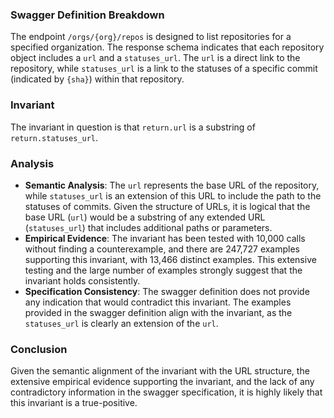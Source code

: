 ### Swagger Definition Breakdown
The endpoint `/orgs/{org}/repos` is designed to list repositories for a specified organization. The response schema indicates that each repository object includes a `url` and a `statuses_url`. The `url` is a direct link to the repository, while `statuses_url` is a link to the statuses of a specific commit (indicated by `{sha}`) within that repository.

### Invariant
The invariant in question is that `return.url` is a substring of `return.statuses_url`.

### Analysis
- **Semantic Analysis**: The `url` represents the base URL of the repository, while `statuses_url` is an extension of this URL to include the path to the statuses of commits. Given the structure of URLs, it is logical that the base URL (`url`) would be a substring of any extended URL (`statuses_url`) that includes additional paths or parameters.
- **Empirical Evidence**: The invariant has been tested with 10,000 calls without finding a counterexample, and there are 247,727 examples supporting this invariant, with 13,466 distinct examples. This extensive testing and the large number of examples strongly suggest that the invariant holds consistently.
- **Specification Consistency**: The swagger definition does not provide any indication that would contradict this invariant. The examples provided in the swagger definition align with the invariant, as the `statuses_url` is clearly an extension of the `url`.

### Conclusion
Given the semantic alignment of the invariant with the URL structure, the extensive empirical evidence supporting the invariant, and the lack of any contradictory information in the swagger specification, it is highly likely that this invariant is a true-positive.
